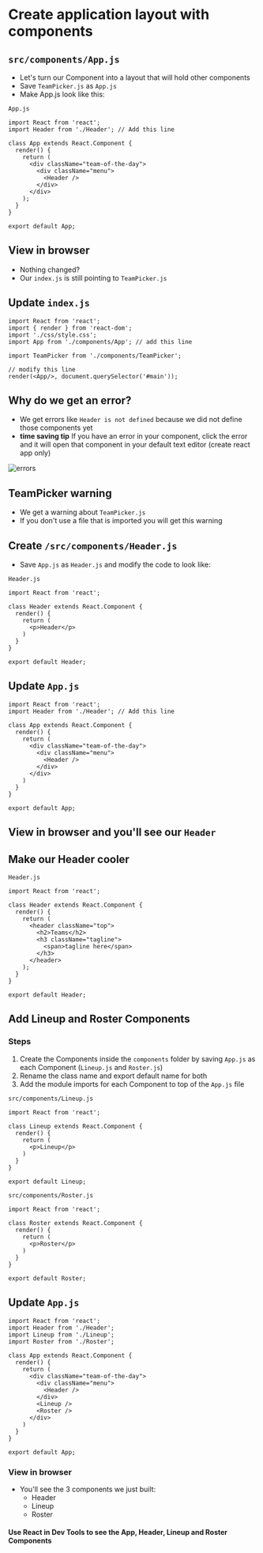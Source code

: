 # Create application layout with components

## `src/components/App.js`
* Let's turn our Component into a layout that will hold other components
* Save `TeamPicker.js` as `App.js`
* Make App.js look like this:

`App.js`

```
import React from 'react';
import Header from './Header'; // Add this line

class App extends React.Component {
  render() {
    return (
      <div className="team-of-the-day">
        <div className="menu">
          <Header />
        </div>
      </div>
    );
  }
}

export default App;
```

## View in browser
* Nothing changed?
* Our `index.js` is still pointing to `TeamPicker.js`

## Update `index.js`

```
import React from 'react';
import { render } from 'react-dom';
import './css/style.css';
import App from './components/App'; // add this line

import TeamPicker from './components/TeamPicker';

// modify this line
render(<App/>, document.querySelector('#main'));
```

## Why do we get an error?
* We get errors like `Header is not defined` because we did not define those components yet
* **time saving tip** If you have an error in your component, click the error and it will open that component in your default text editor (create react app only)

![errors](https://i.imgur.com/nLblST3.png)

## TeamPicker warning
* We get a warning about `TeamPicker.js`
* If you don't use a file that is imported you will get this warning

## Create `/src/components/Header.js`
* Save `App.js` as `Header.js` and modify the code to look like:

`Header.js`

```
import React from 'react';

class Header extends React.Component {
  render() {
    return (
      <p>Header</p>
    )
  }
}

export default Header;
```

## Update `App.js`

```
import React from 'react';
import Header from './Header'; // Add this line

class App extends React.Component {
  render() {
    return (
      <div className="team-of-the-day">
        <div className="menu">
          <Header />
        </div>
      </div>
    )
  }
}

export default App;
```

## View in browser and you'll see our `Header`

## Make our Header cooler

`Header.js`

```
import React from 'react';

class Header extends React.Component {
  render() {
    return (
      <header className="top">
        <h2>Teams</h2>
        <h3 className="tagline">
          <span>tagline here</span>
        </h3>
      </header>
    );
  }
}

export default Header;
```

## Add Lineup and Roster Components
### Steps
1. Create the Components inside the `components` folder by saving `App.js` as each Component (`Lineup.js` and `Roster.js`)
2. Rename the class name and export default name for both
3. Add the module imports for each Component to top of the `App.js` file

`src/components/Lineup.js`

```
import React from 'react';

class Lineup extends React.Component {
  render() {
    return (
      <p>Lineup</p>
    )
  }
}

export default Lineup;
```

`src/components/Roster.js`

```
import React from 'react';

class Roster extends React.Component {
  render() {
    return (
      <p>Roster</p>
    )
  }
}

export default Roster;
```

## Update `App.js`

```
import React from 'react';
import Header from './Header';
import Lineup from './Lineup';
import Roster from './Roster';

class App extends React.Component {
  render() {
    return (
      <div className="team-of-the-day">
        <div className="menu">
          <Header />
        </div>
        <Lineup />
        <Roster />
      </div>
    )
  }
}

export default App;
```

### View in browser
* You'll see the 3 components we just built:
    - Header
    - Lineup
    - Roster

#### Use React in Dev Tools to see the App, Header, Lineup and Roster Components


